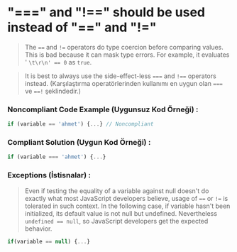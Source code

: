 # "===" and "!==" should be used instead of "==" and "!="

> The `==` and `!=` operators do type coercion before comparing values. This is bad because it can mask type errors. For example, it evaluates ' `\t\r\n' == 0` as `true`.

> It is best to always use the side-effect-less `===` and `!==` operators instead. (Karşılaştırma operatörlerinden kullanımı en uygun olan `===` ve `==!` şeklindedir.)

### Noncompliant Code Example (Uygunsuz Kod Örneği) :

```javascript
if (variable == 'ahmet') {...} // Noncompliant
```

### Compliant Solution (Uygun Kod Örneği) :

```javascript
if (variable === 'ahmet') {...}
```

### Exceptions (İstisnalar) :

> Even if testing the equality of a variable against null doesn't do exactly what most JavaScript developers believe, usage of `==` or `!=` is tolerated in such context. In the following case, if variable hasn't been initialized, its default value is not null but undefined. Nevertheless `undefined == null`, so JavaScript developers get the expected behavior.

```javascript
if(variable == null) {...}
```
